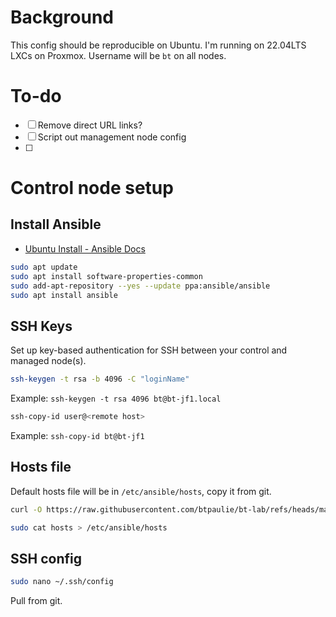 # Background
This config should be reproducible on Ubuntu. I'm running on 22.04LTS LXCs on Proxmox. Username will be `bt` on all nodes. 

# To-do
- [ ] Remove direct URL links? 
- [ ] Script out management node config
- [ ] 

# Control node setup

## Install Ansible 

- [Ubuntu Install - Ansible Docs](https://docs.ansible.com/ansible/latest/installation_guide/installation_distros.html#installing-ansible-on-ubuntu)

```bash
sudo apt update
sudo apt install software-properties-common
sudo add-apt-repository --yes --update ppa:ansible/ansible
sudo apt install ansible
```

## SSH Keys

Set up key-based authentication for SSH between your control and managed node(s). 

```bash
ssh-keygen -t rsa -b 4096 -C "loginName"
```
Example: `ssh-keygen -t rsa 4096 bt@bt-jf1.local`

```bash
ssh-copy-id user@<remote host>
```
Example: `ssh-copy-id bt@bt-jf1`

## Hosts file

Default hosts file will be in `/etc/ansible/hosts`, copy it from git.

```bash
curl -O https://raw.githubusercontent.com/btpaulie/bt-lab/refs/heads/main/bt-ans0/hosts 
```

```bash
sudo cat hosts > /etc/ansible/hosts
```

## SSH config

```bash
sudo nano ~/.ssh/config
```

Pull from git. 